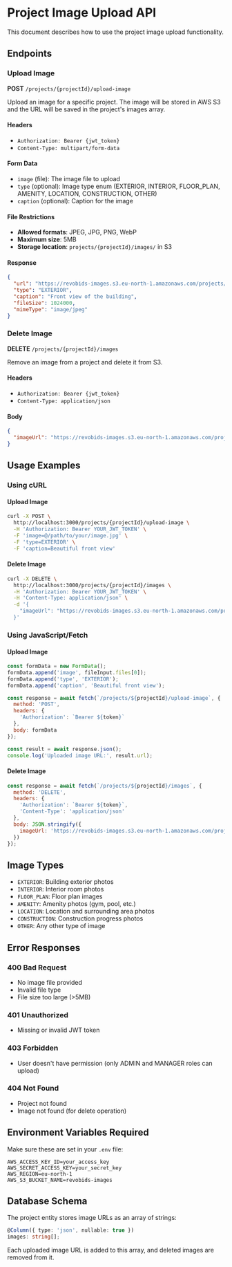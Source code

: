 # Project Image Upload API

This document describes how to use the project image upload functionality.

## Endpoints

### Upload Image
**POST** `/projects/{projectId}/upload-image`

Upload an image for a specific project. The image will be stored in AWS S3 and the URL will be saved in the project's images array.

#### Headers
- `Authorization: Bearer {jwt_token}`
- `Content-Type: multipart/form-data`

#### Form Data
- `image` (file): The image file to upload
- `type` (optional): Image type enum (EXTERIOR, INTERIOR, FLOOR_PLAN, AMENITY, LOCATION, CONSTRUCTION, OTHER)
- `caption` (optional): Caption for the image

#### File Restrictions
- **Allowed formats**: JPEG, JPG, PNG, WebP
- **Maximum size**: 5MB
- **Storage location**: `projects/{projectId}/images/` in S3

#### Response
```json
{
  "url": "https://revobids-images.s3.eu-north-1.amazonaws.com/projects/uuid/images/filename.jpg",
  "type": "EXTERIOR",
  "caption": "Front view of the building",
  "fileSize": 1024000,
  "mimeType": "image/jpeg"
}
```

### Delete Image
**DELETE** `/projects/{projectId}/images`

Remove an image from a project and delete it from S3.

#### Headers
- `Authorization: Bearer {jwt_token}`
- `Content-Type: application/json`

#### Body
```json
{
  "imageUrl": "https://revobids-images.s3.eu-north-1.amazonaws.com/projects/uuid/images/filename.jpg"
}
```

## Usage Examples

### Using cURL

#### Upload Image
```bash
curl -X POST \
  http://localhost:3000/projects/{projectId}/upload-image \
  -H 'Authorization: Bearer YOUR_JWT_TOKEN' \
  -F 'image=@/path/to/your/image.jpg' \
  -F 'type=EXTERIOR' \
  -F 'caption=Beautiful front view'
```

#### Delete Image
```bash
curl -X DELETE \
  http://localhost:3000/projects/{projectId}/images \
  -H 'Authorization: Bearer YOUR_JWT_TOKEN' \
  -H 'Content-Type: application/json' \
  -d '{
    "imageUrl": "https://revobids-images.s3.eu-north-1.amazonaws.com/projects/uuid/images/filename.jpg"
  }'
```

### Using JavaScript/Fetch

#### Upload Image
```javascript
const formData = new FormData();
formData.append('image', fileInput.files[0]);
formData.append('type', 'EXTERIOR');
formData.append('caption', 'Beautiful front view');

const response = await fetch(`/projects/${projectId}/upload-image`, {
  method: 'POST',
  headers: {
    'Authorization': `Bearer ${token}`
  },
  body: formData
});

const result = await response.json();
console.log('Uploaded image URL:', result.url);
```

#### Delete Image
```javascript
const response = await fetch(`/projects/${projectId}/images`, {
  method: 'DELETE',
  headers: {
    'Authorization': `Bearer ${token}`,
    'Content-Type': 'application/json'
  },
  body: JSON.stringify({
    imageUrl: 'https://revobids-images.s3.eu-north-1.amazonaws.com/projects/uuid/images/filename.jpg'
  })
});
```

## Image Types

- `EXTERIOR`: Building exterior photos
- `INTERIOR`: Interior room photos
- `FLOOR_PLAN`: Floor plan images
- `AMENITY`: Amenity photos (gym, pool, etc.)
- `LOCATION`: Location and surrounding area photos
- `CONSTRUCTION`: Construction progress photos
- `OTHER`: Any other type of image

## Error Responses

### 400 Bad Request
- No image file provided
- Invalid file type
- File size too large (>5MB)

### 401 Unauthorized
- Missing or invalid JWT token

### 403 Forbidden
- User doesn't have permission (only ADMIN and MANAGER roles can upload)

### 404 Not Found
- Project not found
- Image not found (for delete operation)

## Environment Variables Required

Make sure these are set in your `.env` file:

```env
AWS_ACCESS_KEY_ID=your_access_key
AWS_SECRET_ACCESS_KEY=your_secret_key
AWS_REGION=eu-north-1
AWS_S3_BUCKET_NAME=revobids-images
```

## Database Schema

The project entity stores image URLs as an array of strings:

```typescript
@Column({ type: 'json', nullable: true })
images: string[];
```

Each uploaded image URL is added to this array, and deleted images are removed from it.